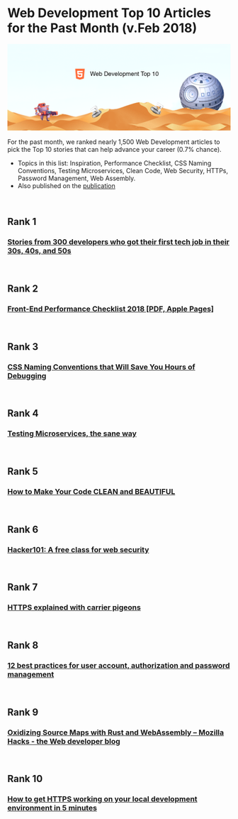 # Web Development Top 10 Articles for the Past Month (v.Feb 2018)

<img src="feb-webdev.png" width="800" alt="Mybridge"></a>

For the past month, we ranked nearly 1,500 Web Development articles to pick the Top 10 stories that can help advance your career (0.7% chance).
 
* Topics in this list: Inspiration, Performance Checklist, CSS Naming Conventions, Testing Microservices, Clean Code, Web Security, HTTPs, Password Management, Web Assembly.
* Also published on the [publication](https://medium.com/@Mybridge/web-development-top-10-articles-for-the-past-month-v-feb-2018-8e4b0859d5dc)

<br>


## Rank 1
### [Stories from 300 developers who got their first tech job in their 30s, 40s, and 50s](https://medium.freecodecamp.org/stories-from-300-developers-who-got-their-first-tech-job-in-their-30s-40s-and-50s-64306eb6bb27?utm_source=mybridge&utm_medium=email&utm_campaign=read_more)

<br>

## Rank 2
### [Front-End Performance Checklist 2018 [PDF, Apple Pages]](https://www.smashingmagazine.com/2018/01/front-end-performance-checklist-2018-pdf-pages?utm_source=mybridge&utm_medium=email&utm_campaign=read_more)

<br>

## Rank 3
### [CSS Naming Conventions that Will Save You Hours of Debugging](https://medium.freecodecamp.org/css-naming-conventions-that-will-save-you-hours-of-debugging-35cea737d849?utm_source=mybridge&utm_medium=email&utm_campaign=read_more)

<br>

## Rank 4
### [Testing Microservices, the sane way](https://medium.com/@copyconstruct/testing-microservices-the-sane-way-9bb31d158c16?utm_source=mybridge&utm_medium=email&utm_campaign=read_more)

<br>

## Rank 5
### [How to Make Your Code CLEAN and BEAUTIFUL](https://hackernoon.com/how-to-make-your-code-clean-and-beautiful-5ff7aee03be6?utm_source=mybridge&utm_medium=email&utm_campaign=read_more)

<br>

## Rank 6
### [Hacker101: A free class for web security](https://github.com/Hacker0x01/hacker101?utm_source=mybridge&utm_medium=email&utm_campaign=read_more)

<br>

## Rank 7
### [HTTPS explained with carrier pigeons](https://medium.freecodecamp.org/https-explained-with-carrier-pigeons-7029d2193351?utm_source=mybridge&utm_medium=email&utm_campaign=read_more)

<br>

## Rank 8
### [12 best practices for user account, authorization and password management](https://cloudplatform.googleblog.com/2018/01/12-best-practices-for-user-account.html?utm_source=mybridge&utm_medium=email&utm_campaign=read_more)

<br>

## Rank 9
### [Oxidizing Source Maps with Rust and WebAssembly – Mozilla Hacks - the Web developer blog](https://hacks.mozilla.org/2018/01/oxidizing-source-maps-with-rust-and-webassembly?utm_source=mybridge&utm_medium=email&utm_campaign=read_more)

<br>

## Rank 10
### [How to get HTTPS working on your local development environment in 5 minutes](https://medium.freecodecamp.org/how-to-get-https-working-on-your-local-development-environment-in-5-minutes-7af615770eec?utm_source=mybridge&utm_medium=email&utm_campaign=read_more)
